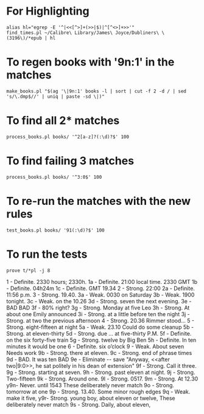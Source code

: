 
# For Highlighting
```
alias hl="egrep -E '^|<<[^>]+(>>|$)|^[^<>]+>>'"
find_times.pl ~/Calibre\ Library/James\ Joyce/Dubliners\ \(3196\)/*epub | hl
```

# To regen books with '9n:1' in the matches
```
make_books.pl "$(ag '\|9n:1' books -l | sort | cut -f 2 -d / | sed 's/\.dmp$//' | uniq | paste -sd \|)"
```

# To find all 2* matches
```
process_books.pl books/ '^2[a-z]?(:\d)?$' 100
```

# To find failing 3 matches
```
process_books.pl books/ '^3:0$' 100
```

# To re-run the matches with the new rules
```
test_books.pl books/ '91(:\d)?$' 100
```

# To run the tests
```
prove t/*pl -j 8
```


1  - Definite.  2330 hours; 2330h.
1a - Definite.  21:00 local time.  2330 GMT
1b - Definite.  04h24m
1c - Definite.  GMT 19.34
2  - Strong.    22:00
2a - Definite.  11:56 p.m.
3  - Strong.    19.40.
3a - Weak.      0030 on Saturday
3b - Weak.      1900 tonight.
3c - Weak.      on the 10.26
3d - Strong.    seven the next evening.
3e - BAD                                           BAD
3f - 80% right?
3g - Strong.    Monday at five Leo
3h - Strong.    At about one Emily announced
3i - Strong.    at a little before ten the night
3j - Strong.    at two the previous afternoon
4  - Strong.    20.36 Rimmer stood...
5  - Strong.    eight-fifteen at night
5a - Weak.      23.10                               Could do some cleanup
5b - Strong.    at eleven-thirty
5d - Strong.    due ... at five-thirty P.M.
5f - Definite.  on the six forty-five train
5g - Strong.    twelve by Big Ben
5h - Definite.  In ten minutes it would be one
6  - Definite.  six o’clock
9  - Weak.      About seven                         Needs work
9b - Strong.    there at eleven.
9c - Strong.    end of phrase times
9d - BAD.       It was ten                          BAD
9e - Eliminate -- save "Anyway, <<after two|9:0>>, he sat politely in his dean of extension"
9f - Strong.    Call it three.
9g - Strong.    starting at seven.
9h - Strong.    past eleven at night.
9j - Strong.    Two-fifteen
9k - Strong.    Around one.
9l - Strong.    0517.
9m - Strong.    At 12.30
y9n- Never.     until 1543                           These deliberately never match
9o - Strong.    tomorrow at one
9p - Strong.    13.40.                               Some minor rough edges
9q - Weak.      make it five,
y9r- Strong.    young boy, about eleven or twelve,   These deliberately never match
9s - Strong.    Daily, about eleven,
